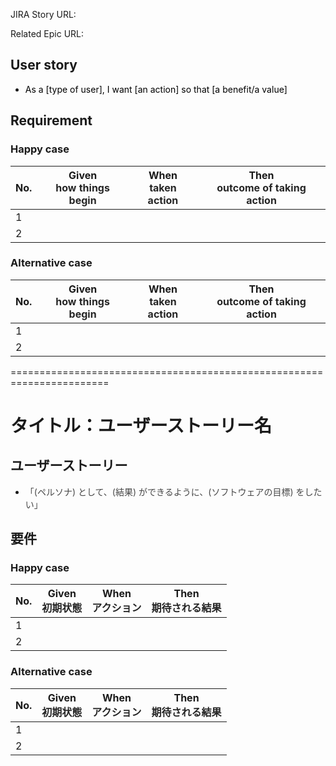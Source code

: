 JIRA Story URL:

Related Epic URL: 

## User story

* <span style="color: rgb(0, 0, 0)">As a \[type of user\], I want \[an action\] so that \[a benefit/a value\]</span>

## Requirement

### Happy case

| No. | **Given**<br><span style="color: rgb(38, 38, 38)">how things begin</span> | **When**<br><span style="color: rgb(38, 38, 38)">taken action</span> | **Then**<br><span style="color: rgb(38, 38, 38)">outcome of taking action</span> | 
| --- | --- | --- | --- |
| 1 |  |  | <Can paste Figma capture here> | 
| 2 |  |  |  | 

### Alternative case

| No. | **Given**<br><span style="color: rgb(38, 38, 38)">how things begin</span> | **When**<br><span style="color: rgb(38, 38, 38)">taken action</span> | **Then**<br><span style="color: rgb(38, 38, 38)">outcome of taking action</span> | 
| --- | --- | --- | --- |
| 1 |  |  |  | 
| 2 |  |  |  | 

=======================================================================

# タイトル：ユーザーストーリー名

## ユーザーストーリー

* <span style="color: rgb(71, 71, 71)">「(ペルソナ) として、(結果) ができるように、(ソフトウェアの目標) をしたい」</span>

## 要件

### Happy case

| No. | **Given**<br><span style="color: rgb(38, 38, 38)">初期状態</span> | **When**<br><span style="color: rgb(38, 38, 38)">アクション</span> | **Then**<br><span style="color: rgb(38, 38, 38)">期待される結果</span> | 
| --- | --- | --- | --- |
| 1 |  |  |  | 
| 2 |  |  |  | 

### Alternative case

| No. | **Given**<br><span style="color: rgb(38, 38, 38)">初期状態</span> | **When**<br><span style="color: rgb(38, 38, 38)">アクション</span> | **Then**<br><span style="color: rgb(38, 38, 38)">期待される結果</span> | 
| --- | --- | --- | --- |
| 1 |  |  |  | 
| 2 |  |  |  |

